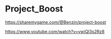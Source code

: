 # Project_Boost
https://sharemygame.com/@Benzin/project-boost

https://www.youtube.com/watch?v=ywiQl3s2Rz8
